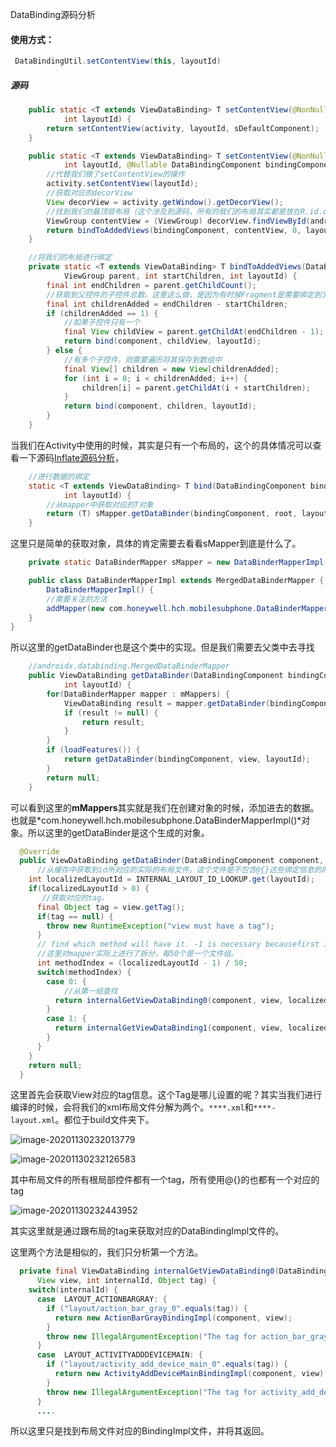 DataBinding源码分析

#### 使用方式：

```java
 DataBindingUtil.setContentView(this, layoutId)
```

##### 源码

```java
    public static <T extends ViewDataBinding> T setContentView(@NonNull Activity activity,
            int layoutId) {
        return setContentView(activity, layoutId, sDefaultComponent);
    }

    public static <T extends ViewDataBinding> T setContentView(@NonNull Activity activity,
            int layoutId, @Nullable DataBindingComponent bindingComponent) {
        //代替我们做了setContentView的操作
        activity.setContentView(layoutId);
        //获取对应的decorView
        View decorView = activity.getWindow().getDecorView();
        //找到我们的最顶层布局（这个涉及到源码，所有的我们的布局其实都是放在R.id.content父控件中的）
        ViewGroup contentView = (ViewGroup) decorView.findViewById(android.R.id.content);
        return bindToAddedViews(bindingComponent, contentView, 0, layoutId);
    }

	//将我们的布局进行绑定
    private static <T extends ViewDataBinding> T bindToAddedViews(DataBindingComponent component,
            ViewGroup parent, int startChildren, int layoutId) {
        final int endChildren = parent.getChildCount();
        //获取到父控件的子控件总数。这里这么做，是因为有时候Fragment是需要绑定到父布局中的，这时候的count就不是1
        final int childrenAdded = endChildren - startChildren;
        if (childrenAdded == 1) {
            //如果子控件只有一个
            final View childView = parent.getChildAt(endChildren - 1);
            return bind(component, childView, layoutId);
        } else {
            //有多个子控件，则需要遍历将其保存到数组中
            final View[] children = new View[childrenAdded];
            for (int i = 0; i < childrenAdded; i++) {
                children[i] = parent.getChildAt(i + startChildren);
            }
            return bind(component, children, layoutId);
        }
    }
```

当我们在Activity中使用的时候，其实是只有一个布局的，这个的具体情况可以查看一下源码[Inflate源码分析]()，

```java
    //进行数据的绑定
	static <T extends ViewDataBinding> T bind(DataBindingComponent bindingComponent, View root,
            int layoutId) {
        //从mapper中获取对应的T对象
        return (T) sMapper.getDataBinder(bindingComponent, root, layoutId);
    }
```

这里只是简单的获取对象，具体的肯定需要去看看sMapper到底是什么了。

```java
    private static DataBinderMapper sMapper = new DataBinderMapperImpl();

	public class DataBinderMapperImpl extends MergedDataBinderMapper {
    	DataBinderMapperImpl() {
        //需要关注的方法
        addMapper(new com.honeywell.hch.mobilesubphone.DataBinderMapperImpl());
    }
}

```

所以这里的getDataBinder也是这个类中的实现。但是我们需要去父类中去寻找

```java
    //androidx.databinding.MergedDataBinderMapper
	public ViewDataBinding getDataBinder(DataBindingComponent bindingComponent, View view,
            int layoutId) {
        for(DataBinderMapper mapper : mMappers) {
            ViewDataBinding result = mapper.getDataBinder(bindingComponent, view, layoutId);
            if (result != null) {
                return result;
            }
        }
        if (loadFeatures()) {
            return getDataBinder(bindingComponent, view, layoutId);
        }
        return null;
    }
```

可以看到这里的**mMappers**其实就是我们在创建对象的时候，添加进去的数据。也就是*com.honeywell.hch.mobilesubphone.DataBinderMapperImpl()*对象。所以这里的getDataBinder是这个生成的对象。

```java
  @Override
  public ViewDataBinding getDataBinder(DataBindingComponent component, View view, int layoutId) {
      //从缓存中获取到id所对应的实际的布局文件。这个文件是不包含@{}这些绑定信息的的id的值
    int localizedLayoutId = INTERNAL_LAYOUT_ID_LOOKUP.get(layoutId);
    if(localizedLayoutId > 0) {
       //获取对应的tag。
      final Object tag = view.getTag();
      if(tag == null) {
        throw new RuntimeException("view must have a tag");
      }
      // find which method will have it. -1 is necessary becausefirst id starts with 1;
      //这里对mapper实际上进行了拆分，每50个是一个文件组。
      int methodIndex = (localizedLayoutId - 1) / 50;
      switch(methodIndex) {
        case 0: {
            //从第一组查找
          return internalGetViewDataBinding0(component, view, localizedLayoutId, tag);
        }
        case 1: {
          return internalGetViewDataBinding1(component, view, localizedLayoutId, tag);
        }
      }
    }
    return null;
  }
```

这里首先会获取View对应的tag信息。这个Tag是哪儿设置的呢？其实当我们进行编译的时候，会将我们的xml布局文件分解为两个。`****.xml`和`****-layout.xml`。都位于build文件夹下。

![image-20201130232013779](http://cdn.qiniu.kailaisii.com/typora/20201130232015-394577.png)

![image-20201130232126583](http://cdn.qiniu.kailaisii.com/typora/20201130232131-86316.png)

其中布局文件的所有根局部控件都有一个tag，所有使用@{}的也都有一个对应的tag

![image-20201130232443952](http://cdn.qiniu.kailaisii.com/typora/20201130232444-676876.png)

其实这里就是通过跟布局的tag来获取对应的DataBindingImpl文件的。

这里两个方法是相似的，我们只分析第一个方法。

```java
  private final ViewDataBinding internalGetViewDataBinding0(DataBindingComponent component,
      View view, int internalId, Object tag) {
    switch(internalId) {
      case  LAYOUT_ACTIONBARGRAY: {
        if ("layout/action_bar_gray_0".equals(tag)) {
          return new ActionBarGrayBindingImpl(component, view);
        }
        throw new IllegalArgumentException("The tag for action_bar_gray is invalid. Received: " + tag);
      }
      case  LAYOUT_ACTIVITYADDDEVICEMAIN: {
        if ("layout/activity_add_device_main_0".equals(tag)) {
          return new ActivityAddDeviceMainBindingImpl(component, view);
        }
        throw new IllegalArgumentException("The tag for activity_add_device_main is invalid. Received: " + tag);
      }
      ....

```

所以这里只是找到布局文件对应的BindingImpl文件，并将其返回。